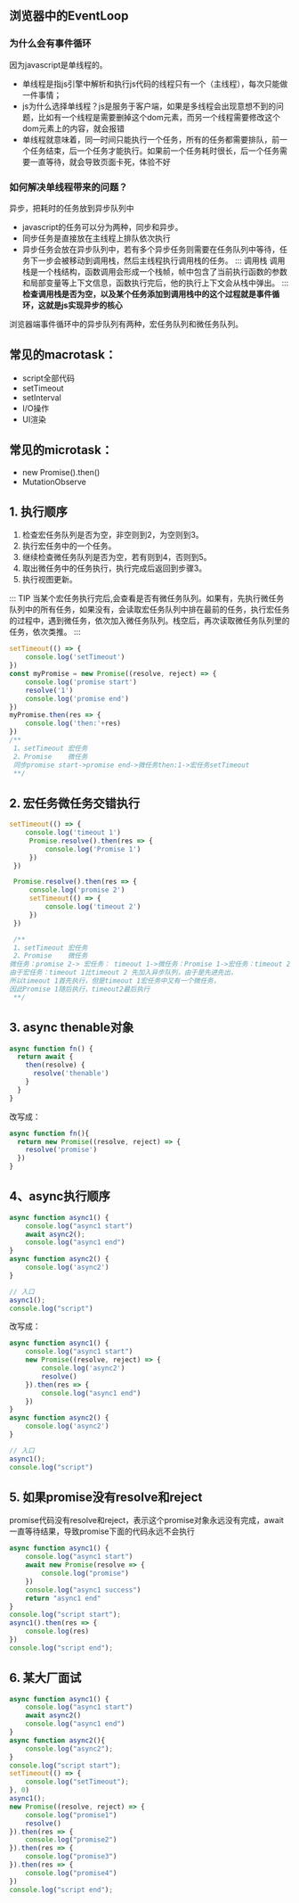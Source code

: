 ## 浏览器中的EventLoop
### 为什么会有事件循环
因为javascript是单线程的。
- 单线程是指js引擎中解析和执行js代码的线程只有一个（主线程），每次只能做一件事情；
- js为什么选择单线程？js是服务于客户端，如果是多线程会出现意想不到的问题，比如有一个线程是需要删掉这个dom元素，而另一个线程需要修改这个dom元素上的内容，就会报错
- 单线程就意味着，同一时间只能执行一个任务，所有的任务都需要排队，前一个任务结束，后一个任务才能执行。如果前一个任务耗时很长，后一个任务需要一直等待，就会导致页面卡死，体验不好
### 如何解决单线程带来的问题？
异步，把耗时的任务放到异步队列中
- javascript的任务可以分为两种，同步和异步。
- 同步任务是直接放在主线程上排队依次执行
- 异步任务会放在异步队列中，若有多个异步任务则需要在任务队列中等待，任务下一步会被移动到调用栈，然后主线程执行调用栈的任务。
::: 调用栈
调用栈是一个栈结构，函数调用会形成一个栈帧，帧中包含了当前执行函数的参数和局部变量等上下文信息，函数执行完后，他的执行上下文会从栈中弹出。
:::
**检查调用栈是否为空，以及某个任务添加到调用栈中的这个过程就是事件循环，这就是js实现异步的核心**

浏览器端事件循环中的异步队列有两种，宏任务队列和微任务队列。

## 常见的macrotask：
- script全部代码
- setTimeout
- setInterval
- I/O操作
- UI渲染

## 常见的microtask：
- new Promise().then()
- MutationObserve

## 1. 执行顺序
1. 检查宏任务队列是否为空，非空则到2，为空则到3。
2. 执行宏任务中的一个任务。
3. 继续检查微任务队列是否为空，若有则到4，否则到5。
4. 取出微任务中的任务执行，执行完成后返回到步骤3。
5. 执行视图更新。

::: TIP
当某个宏任务执行完后,会查看是否有微任务队列。如果有，先执行微任务队列中的所有任务，如果没有，会读取宏任务队列中排在最前的任务，执行宏任务的过程中，遇到微任务，依次加入微任务队列。栈空后，再次读取微任务队列里的任务，依次类推。
:::

```js
setTimeout(() => {
    console.log('setTimeout')
})
const myPromise = new Promise((resolve, reject) => {
    console.log('promise start')
    resolve('1')
    console.log('promise end')
})
myPromise.then(res => {
    console.log('then:'+res)
})
/**
 1、setTimeout 宏任务
 2、Promise    微任务
 同步promise start->promise end->微任务then:1->宏任务setTimeout
 **/
```
## 2. 宏任务微任务交错执行
```js
setTimeout(() => {
    console.log('timeout 1')
     Promise.resolve().then(res => {
         console.log('Promise 1')
     })
 })

 Promise.resolve().then(res => {
     console.log('promise 2')
     setTimeout(() => {
         console.log('timeout 2')
     })
 })

 /**
 1、setTimeout 宏任务
 2、Promise    微任务
微任务：promise 2-> 宏任务： timeout 1->微任务：Promise 1->宏任务：timeout 2
由于宏任务：timeout 1比timeout 2 先加入异步队列，由于是先进先出，
所以timeout 1首先执行，但是timeout 1宏任务中又有一个微任务，
因此Promise 1随后执行，timeout2最后执行
 **/
```
## 3. async thenable对象
```js
async function fn() {
  return await {
    then(resolve) {
      resolve('thenable')
    }
  }
}
```
改写成：
```js
async function fn(){
  return new Promise((resolve, reject) => {
    resolve('promise')
  })
}
```
## 4、async执行顺序
```js
async function async1() {
    console.log("async1 start")
    await async2();
    console.log("async1 end")
}
async function async2() {
    console.log('async2')
}

// 入口
async1();
console.log("script")
```
改写成：
```js
async function async1() {
    console.log("async1 start")
    new Promise((resolve, reject) => {
        console.log('async2')
        resolve()
    }).then(res => {
        console.log("async1 end")
    })
}
async function async2() {
    console.log('async2')
}

// 入口
async1();
console.log("script")
```

## 5. 如果promise没有resolve和reject
promise代码没有resolve和reject，表示这个promise对象永远没有完成，await一直等待结果，导致promise下面的代码永远不会执行
```js
async function async1() {
    console.log("async1 start")
    await new Promise(resolve => {
        console.log("promise")
    })
    console.log("async1 success")
    return "async1 end"
}
console.log("script start");
async1().then(res => {
    console.log(res)
})
console.log("script end");
```
## 6. 某大厂面试
```js
async function async1() {
    console.log("async1 start")
    await async2()
    console.log("async1 end")
}
async function async2(){
    console.log("async2");
}
console.log("script start");
setTimeout(() => {
    console.log("setTimeout");
}, 0)
async1();
new Promise((resolve, reject) => {
    console.log("promise1")
    resolve()
}).then(res => {
    console.log("promise2")
}).then(res => {
    console.log("promise3")
}).then(res => {
    console.log("promise4")
})
console.log("script end");
```